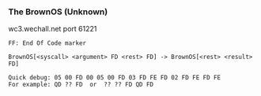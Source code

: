 ### The BrownOS (Unknown)
wc3.wechall.net port 61221

```
FF: End Of Code marker

BrownOS[<syscall> <argument> FD <rest> FD] -> BrownOS[<rest> <result> FD]

Quick debug: 05 00 FD 00 05 00 FD 03 FD FE FD 02 FD FE FD FE
For example: QD ?? FD  or  ?? ?? FD QD FD
```

